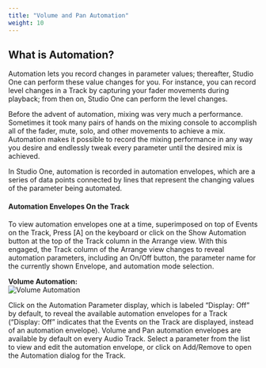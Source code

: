```yaml
---
title: "Volume and Pan Automation"
weight: 10
---
```


<!-- # Volume and Pan Automation -->

## What is Automation?

Automation lets you record changes in parameter values; thereafter, Studio One can perform these value changes for you. For instance, you can record level changes in a Track by capturing your fader movements during playback; from then on, Studio One can perform the level changes.

Before the advent of automation, mixing was very much a performance. Sometimes it took many pairs of hands on the mixing console to accomplish all of the fader, mute, solo, and other movements to achieve a mix. Automation makes it possible to record the mixing performance in any way you desire and endlessly tweak every parameter until the desired mix is achieved.

In Studio One, automation is recorded in automation envelopes, which are a series of data points connected by lines that represent the changing values of the parameter being automated.

#### Automation Envelopes On the Track

To view automation envelopes one at a time, superimposed on top of Events on the Track, Press [A] on the keyboard or click on the Show Automation button at the top of the Track column in the Arrange view. With this engaged, the Track column of the Arrange view changes to reveal automation parameters, including an On/Off button, the parameter name for the currently shown Envelope, and automation mode selection.

**Volume Automation:**  
![Volume Automation](/images/volume-automation.png)

Click on the Automation Parameter display, which is labeled “Display: Off” by default, to reveal the available automation envelopes for a Track (“Display: Off” indicates that the Events on the Track are displayed, instead of an automation envelope). Volume and Pan automation envelopes are available by default on every Audio Track. Select a parameter from the list to view and edit the automation envelope, or click on Add/Remove to open the Automation dialog for the Track.

